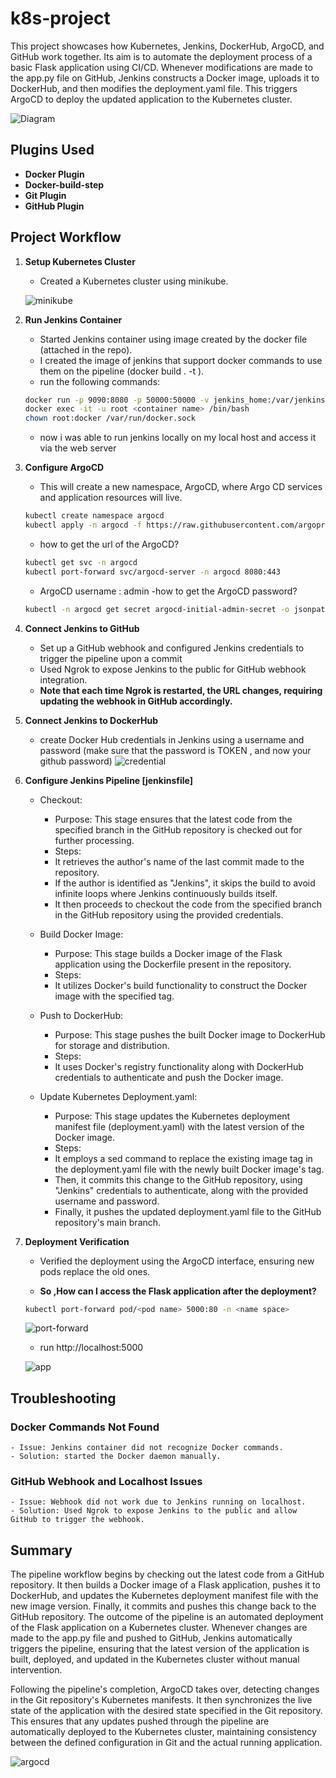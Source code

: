 # k8s-project
This project showcases how Kubernetes, Jenkins, DockerHub, ArgoCD, and GitHub work together. Its aim is to automate the deployment process of a basic Flask application using CI/CD. Whenever modifications are made to the app.py file on GitHub, Jenkins constructs a Docker image, uploads it to DockerHub, and then modifies the deployment.yaml file. This triggers ArgoCD to deploy the updated application to the Kubernetes cluster.

  ![Diagram](https://github.com/NadavBem/K8S_Jenkins_ArgoCD/blob/main/assets/Diagram.png?raw=true)
  
  
## Plugins Used
- **Docker Plugin**
- **Docker-build-step**
- **Git Plugin**
- **GitHub Plugin**


## Project Workflow

1. **Setup Kubernetes Cluster**
    - Created a Kubernetes cluster using minikube.
      
    ![minikube](https://github.com/NadavBem/K8S_Jenkins_ArgoCD/blob/main/assets/minikube%20start.png?raw=true)

2. **Run Jenkins Container**
    - Started Jenkins container using image created by the docker file (attached in the repo).
    - I created the image of jenkins that support docker commands to use them on the pipeline (docker build . -t <imagename>). 
    - run the following commands: 
    
    ```sh
    docker run -p 9090:8080 -p 50000:50000 -v jenkins_home:/var/jenkins_home -v /var/run/docker.sock:/var/run/docker.sock <imagename> 
    docker exec -it -u root <container name> /bin/bash
    chown root:docker /var/run/docker.sock
    ```
    - now i was able to run jenkins locally on my local host and access it via the web server

3. **Configure ArgoCD**
    - This will create a new namespace, ArgoCD, where Argo CD services and application resources will live.
    ```sh
    kubectl create namespace argocd
    kubectl apply -n argocd -f https://raw.githubusercontent.com/argoproj/argo-cd/stable/manifests/install.yaml
    ```

    - how to get the url of the ArgoCD? 
    ```sh
    kubectl get svc -n argocd
    kubectl port-forward svc/argocd-server -n argocd 8080:443
    ```

    - ArgoCD username : admin
    -how to get the ArgoCD password?
    ```sh
    kubectl -n argocd get secret argocd-initial-admin-secret -o jsonpath='{.data.password}' | base64 -d
    ```

4. **Connect Jenkins to GitHub**
    - Set up a GitHub webhook and configured Jenkins credentials to trigger the pipeline upon a commit 
    - Used Ngrok to expose Jenkins to the public for GitHub webhook integration.
    - **Note that each time Ngrok is restarted, the URL changes, requiring updating the webhook in GitHub accordingly.**

5. **Connect Jenkins to DockerHub**
    - create Docker Hub credentials in Jenkins using a username and password (make sure that the password is TOKEN , and now your github password)
![credential](https://github.com/NadavBem/K8S_Jenkins_ArgoCD/blob/main/assets/Credentials.png?raw=true)


6. **Configure Jenkins Pipeline [jenkinsfile]**
    - Checkout:
        - Purpose: This stage ensures that the latest code from the specified branch in the GitHub repository is checked out for further processing.
        - Steps:
        - It retrieves the author's name of the last commit made to the repository.
        - If the author is identified as "Jenkins", it skips the build to avoid infinite loops where Jenkins continuously builds itself.
        - It then proceeds to checkout the code from the specified branch in the GitHub repository using the provided credentials.

    - Build Docker Image:
        - Purpose: This stage builds a Docker image of the Flask application using the Dockerfile present in the repository.
        - Steps:
        - It utilizes Docker's build functionality to construct the Docker image with the specified tag.
    
    - Push to DockerHub:
        - Purpose: This stage pushes the built Docker image to DockerHub for storage and distribution.
        - Steps:
        - It uses Docker's registry functionality along with DockerHub credentials to authenticate and push the Docker image.

    - Update Kubernetes Deployment.yaml:
        - Purpose: This stage updates the Kubernetes deployment manifest file (deployment.yaml) with the latest version of the Docker image.
        - Steps:
        - It employs a sed command to replace the existing image tag in the deployment.yaml file with the newly built Docker image's tag.
        - Then, it commits this change to the GitHub repository, using "Jenkins" credentials to authenticate, along with the provided username and password.
        - Finally, it pushes the updated deployment.yaml file to the GitHub repository's main branch.

8. **Deployment Verification**
    - Verified the deployment using the ArgoCD interface, ensuring new pods replace the old ones.

    - **So ,How can I access the Flask application after the deployment?** 
    ```sh
    kubectl port-forward pod/<pod name> 5000:80 -n <name space>
    ```
    ![port-forward](https://github.com/NadavBem/K8S_Jenkins_ArgoCD/blob/main/assets/Flask%20port-forward.png?raw=true)
   
    - run http://localhost:5000
    
    ![app](https://github.com/NadavBem/K8S_Jenkins_ArgoCD/blob/main/assets/Flask%20app.png?raw=true)


## Troubleshooting

### Docker Commands Not Found
    - Issue: Jenkins container did not recognize Docker commands.
    - Solution: started the Docker daemon manually.

### GitHub Webhook and Localhost Issues
    - Issue: Webhook did not work due to Jenkins running on localhost.
    - Solution: Used Ngrok to expose Jenkins to the public and allow GitHub to trigger the webhook.

## Summary
The pipeline workflow begins by checking out the latest code from a GitHub repository. It then builds a Docker image of a Flask application, pushes it to DockerHub, and updates the Kubernetes deployment manifest file with the new image version. Finally, it commits and pushes this change back to the GitHub repository.
The outcome of the pipeline is an automated deployment of the Flask application on a Kubernetes cluster. Whenever changes are made to the app.py file and pushed to GitHub, Jenkins automatically triggers the pipeline, ensuring that the latest version of the application is built, deployed, and updated in the Kubernetes cluster without manual intervention.

Following the pipeline's completion, ArgoCD takes over, detecting changes in the Git repository's Kubernetes manifests. It then synchronizes the live state of the application with the desired state specified in the Git repository. This ensures that any updates pushed through the pipeline are automatically deployed to the Kubernetes cluster, maintaining consistency between the defined configuration in Git and the actual running application.

![argocd](https://github.com/NadavBem/K8S_Jenkins_ArgoCD/blob/main/assets/ArgoCD.png?raw=true)

